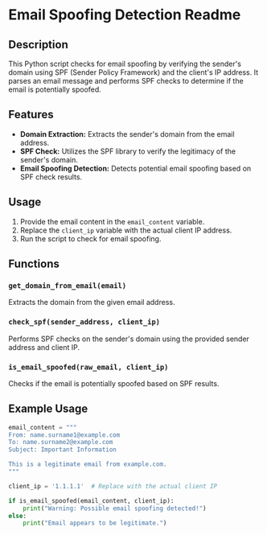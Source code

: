 # Email Spoofing Detection Readme

## Description

This Python script checks for email spoofing by verifying the sender's domain using SPF (Sender Policy Framework) and the client's IP address. It parses an email message and performs SPF checks to determine if the email is potentially spoofed.

## Features

- **Domain Extraction:** Extracts the sender's domain from the email address.
- **SPF Check:** Utilizes the SPF library to verify the legitimacy of the sender's domain.
- **Email Spoofing Detection:** Detects potential email spoofing based on SPF check results.

## Usage

1. Provide the email content in the `email_content` variable.
2. Replace the `client_ip` variable with the actual client IP address.
3. Run the script to check for email spoofing.

## Functions

### `get_domain_from_email(email)`

Extracts the domain from the given email address.

### `check_spf(sender_address, client_ip)`

Performs SPF checks on the sender's domain using the provided sender address and client IP.

### `is_email_spoofed(raw_email, client_ip)`

Checks if the email is potentially spoofed based on SPF results.

## Example Usage

```python
email_content = """
From: name.surname1@example.com
To: name.surname2@example.com
Subject: Important Information

This is a legitimate email from example.com.
"""

client_ip = '1.1.1.1'  # Replace with the actual client IP

if is_email_spoofed(email_content, client_ip):
    print("Warning: Possible email spoofing detected!")
else:
    print("Email appears to be legitimate.")
```
